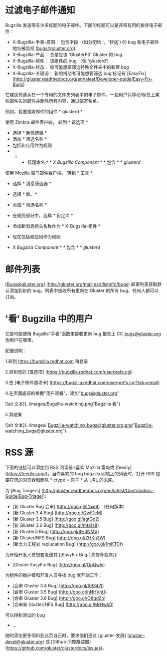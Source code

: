 # 过滤电子邮件通知
Bugzilla 发送带有许多标题的电子邮件。下面的标题可以是非常有用的排序电子邮件︰

* X-Bugzilla-手表-原因︰ 包含字段 （如分配给 '，'抄送') 的 bug 和电子邮件地址被监视 (bugs@gluster.org)
* X-Bugzilla-产品︰ 总是应该 'GlusterFS' Gluster 的 bug
* X-Bugzilla-组件︰ 该组件的 bug （像 'glusterd')
* X-Bugzilla-状态︰ 你可能想要筛选特殊文件夹中的新建 bug
* X-Bugzilla-关键词︰ 新的捐助者可能想要筛选 bug 标记有 [EasyFix] (http://gluster.readthedocs.org/en/latest/Developer-guide/Easy-Fix-Bugs)

它建议筛选从在一个专用的文件夹列表中的电子邮件。一些用户只移动/标签上某些邮件头的邮件并删除所有内容，通过邮寄名单。


例如，若要接收邮件的组件 * glusterd *

使用 Zimbra 邮件客户端，
转到 * 首选项 *
* 选择 * 新筛选器 *
* 添加 * 筛选名称 *
* 包括和应用作为规则
* * * 标题命名 * * _X Bugzilla Component_ * * 包含 * * _glusterd_

使用 Mozilla 雷鸟邮件客户端，
转到 * 工具 *
* 选择 * 消息筛选器 *
* 选择 * 新。*

* 添加 * 筛选名称 *
* 在规则部分中，选择 * 自定义 *
* 添加新消息标头名称作为 * X-Bugzilla-组件 *
* 现在包括和应用作为规则
* _X Bugzilla Component_ * * 包含 * * _glusterd_


# 邮件列表
[Bugs@gluster.org] (http://gluster.org/mailman/listinfo/bugs) 邮寄列表获取默认添加到新的 bug。列表中接收所有更新在 Gluster 的所有 bug，任何人都可以订阅。


# '看' Bugzilla 中的用户
它是可能使用 Bugzilla"手表"函数来接收更新 bug 报告上 CC bugs@gluster.org 伪用户在哪里。

配置说明︰

1.转到 https://bugzilla.redhat.com 和登录

2.转到您的 [首选项] (https://bugzilla.redhat.com/userprefs.cgi)

3.去 [电子邮件选项卡] (https://bugzilla.redhat.com/userprefs.cgi?tab=email)

4.在页面底部的根据"用户观看"，添加"bugs@gluster.org"

![alt 文本](../images/Bugzilla-watching.png"Bugzilla 看")


5.其结果

![alt 文本](../images/ Bugzilla-watching_bugs@gluster.org.png"Bugzilla-watching_bugs@gluster.org")


# RSS 源
下面的链接可以添加到 RSS 阅读器 (喜欢 Mozilla 雷鸟或 [feedly] (https://feedly.com))。当你喜欢的 bug bugzilla 网站上的列表时，打开 RSS 提要在您的浏览器和删除 * ctype = 原子 * 从 URL 的末尾。


为 [Bug Triagers] (http://gluster.readthedocs.org/en/latest/Contributors-Guide/Bug-Triage/):
* [新 Gluster Bug 会审] (http://goo.gl/llNxe9) （任何版本）
* [新 Gluster 3.4 Bug] (http://goo.gl/QwF1cM)
* [新 Gluster 3.5 Bug] (http://goo.gl/agtGd2)
* [新 Gluster 3.6 Bug] (http://goo.gl/mta1s8)
* [新 GlusterD Bug] (http://goo.gl/8H3NMV)
* [新 Gluster/NFS Bug] (http://goo.gl/ZHKn3W)
* [新土力工程处 replucation Bug] (http://goo.gl/1mKTCf)

为开始开发人员想要发送其 [[EasyFix Bug | 先修补程序]]:
* [Gluster EasyFix Bug] (http://goo.gl/OpQwlv)

为组件的维护者和开发人员寻找 bug 就开始工作︰
* [会审 Gluster 3.4 Bug] (http://goo.gl/R9347I)
* [会审 Gluster 3.5 Bug] (http://goo.gl/hNHVnU)
* [会审 Gluster 3.6 Bug] (http://goo.gl/O8qdZo)
* [会审新 Gluster/NFS Bug] (http://goo.gl/MrHwb0)

可以得到测试的 bug
* ...

随时添加更多饲料到此页自己时，要求他们通过 [gluster-发展] (gluster-devel@gluster.org) 或 [Github 问题跟踪器] (https://github.com/gluster/glusterdocs/issues)。



